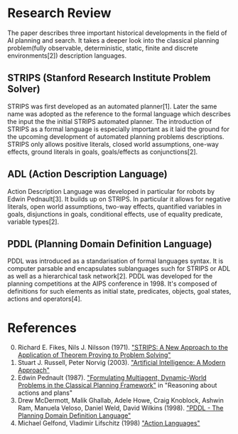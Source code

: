 # Research Review

The paper describes three important historical developments in the field of AI planning and search. It takes a deeper look into the classical planning problem(fully observable, deterministic, static, finite and discrete environments[2]) description languages.

## STRIPS (Stanford Research Institute Problem Solver)

STRIPS was first developed as an automated planner[1]. Later the same name was adopted as the reference to the formal language which describes the input the the initial STRIPS automated planner. The introduction of STRIPS as a formal language is especially important as it laid the ground for the upcoming development of automated planning problems descriptions. STRIPS only allows positive literals, closed world assumptions, one-way effects, ground literals in goals, goals/effects as conjunctions[2].

## ADL (Action Description Language)

Action Description Language was developed in particular for robots by Edwin Pednault[3]. It builds up on STRIPS. In particular it allows for negative literals, open world assumptions, two-way effects, quantified variables in goals, disjunctions in goals, conditional effects, use of equality predicate, variable types[2].

## PDDL (Planning Domain Definition Language)

PDDL was introduced as a standarisation of formal languages syntax. It is computer parsable and encapsulates sublanguages such for STRIPS or ADL as well as a hierarchical task network[2]. PDDL was developed for the planning competitions at the AIPS conference in 1998. It's composed of definitions for such elements as initial state, predicates, objects, goal states, actions and operators[4].

# References

0. Richard E. Fikes, Nils J. Nilsson (1971). ["STRIPS: A New Approach to the Application of Theorem Proving to Problem Solving"](http://ai.stanford.edu/~nilsson/OnlinePubs-Nils/PublishedPapers/strips.pdf)
0. Stuart J. Russell, Peter Norvig (2003). ["Artificial Intelligence: A Modern Approach"](http://aima.cs.berkeley.edu/)
0. Edwin Pednault (1987). ["Formulating Multiagent, Dynamic-World Problems in the Classical Planning Framework"](https://books.google.pl/books?id=WjAw8zHbeegC&pg=PA49&lpg=PA49) in "Reasoning about actions and plans"
0. Drew McDermott, Malik Ghallab, Adele Howe, Craig Knoblock, Ashwin Ram, Manuela Veloso, Daniel Weld, David Wilkins (1998). ["PDDL - The Planning Domain Definition Language"](http://icaps-conference.org/ipc2008/deterministic/data/mcdermott-et-al-tr-1998.pdf)
0. Michael Gelfond, Vladimir Lifschitz (1998) ["Action Languages"](http://www.ep.liu.se/ea/cis/1998/016/)
